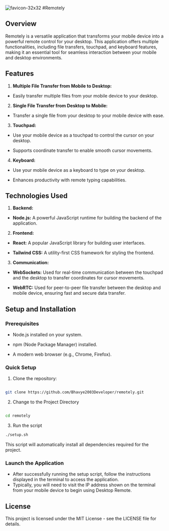  ![favicon-32x32](https://github.com/Bhavye2003Developer/remotely/assets/110657263/de8e1792-e68e-4d69-9229-0dea6c63e5a3) 
 #Remotely

## Overview

Remotely is a versatile application that transforms your mobile device into a powerful remote control for your desktop. This application offers multiple functionalities, including file transfers, touchpad, and keyboard features, making it an essential tool for seamless interaction between your mobile and desktop environments.

## Features

1.  **Multiple File Transfer from Mobile to Desktop:**

- Easily transfer multiple files from your mobile device to your desktop.

2.  **Single File Transfer from Desktop to Mobile:**

- Transfer a single file from your desktop to your mobile device with ease.

3.  **Touchpad:**

- Use your mobile device as a touchpad to control the cursor on your desktop.

- Supports coordinate transfer to enable smooth cursor movements.

4.  **Keyboard:**

- Use your mobile device as a keyboard to type on your desktop.

- Enhances productivity with remote typing capabilities.

## Technologies Used

1.  **Backend:**

- **Node.js:** A powerful JavaScript runtime for building the backend of the application.

2.  **Frontend:**

- **React:** A popular JavaScript library for building user interfaces.

- **Tailwind CSS:** A utility-first CSS framework for styling the frontend.

3.  **Communication:**

- **WebSockets:** Used for real-time communication between the touchpad and the desktop to transfer coordinates for cursor movements.

- **WebRTC:** Used for peer-to-peer file transfer between the desktop and mobile device, ensuring fast and secure data transfer.

## Setup and Installation

### Prerequisites

- Node.js installed on your system.

- npm (Node Package Manager) installed.

- A modern web browser (e.g., Chrome, Firefox).

### Quick Setup

1. Clone the repository:

```bash

git clone https://github.com/Bhavye2003Developer/remotely.git

```

2. Change to the Project Directory

```bash

cd remotely

```

3. Run the script

```bash
./setup.sh
```

This script will automatically install all dependencies required for the project.

### Launch the Application

- After successfully running the setup script, follow the instructions displayed in the terminal to access the application.
- Typically, you will need to visit the IP address shown on the terminal from your mobile device to begin using Desktop Remote.

## License

This project is licensed under the MIT License - see the LICENSE file for details.
